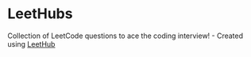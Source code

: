 # LeetHubs
Collection of LeetCode questions to ace the coding interview! - Created using [LeetHub](https://github.com/QasimWani/LeetHub)
